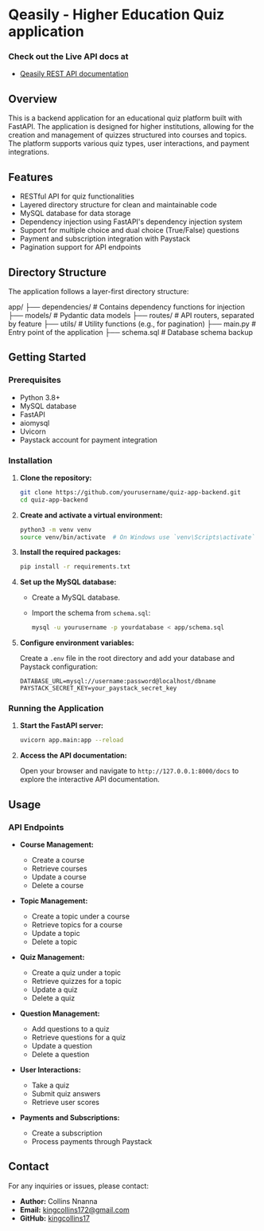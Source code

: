 # Qeasily - Higher Education Quiz application 
### Check out the Live API docs at
 - [Qeasily REST API documentation](https://qeasily-backend.onrender.com/redoc)

## Overview

This is a backend application for an educational quiz platform built with FastAPI. The application is designed for higher institutions, allowing for the creation and management of quizzes structured into courses and topics. The platform supports various quiz types, user interactions, and payment integrations.

## Features

- RESTful API for quiz functionalities
- Layered directory structure for clean and maintainable code
- MySQL database for data storage
- Dependency injection using FastAPI's dependency injection system
- Support for multiple choice and dual choice (True/False) questions
- Payment and subscription integration with Paystack
- Pagination support for API endpoints

## Directory Structure

The application follows a layer-first directory structure:

app/
├── dependencies/        # Contains dependency functions for injection
├── models/              # Pydantic data models
├── routes/              # API routers, separated by feature
├── utils/               # Utility functions (e.g., for pagination)
├── main.py              # Entry point of the application
├── schema.sql           # Database schema backup

## Getting Started

### Prerequisites

- Python 3.8+
- MySQL database
- FastAPI
- aiomysql
- Uvicorn
- Paystack account for payment integration

### Installation

1. **Clone the repository:**

   ```bash
   git clone https://github.com/yourusername/quiz-app-backend.git
   cd quiz-app-backend
   ```

2. **Create and activate a virtual environment:**

   ```bash
   python3 -m venv venv
   source venv/bin/activate  # On Windows use `venv\Scripts\activate`
   ```

3. **Install the required packages:**

   ```bash
   pip install -r requirements.txt
   ```

4. **Set up the MySQL database:**

   - Create a MySQL database.
   - Import the schema from `schema.sql`:

     ```bash
     mysql -u yourusername -p yourdatabase < app/schema.sql
     ```

5. **Configure environment variables:**

   Create a `.env` file in the root directory and add your database and Paystack configuration:

   ```env
   DATABASE_URL=mysql://username:password@localhost/dbname
   PAYSTACK_SECRET_KEY=your_paystack_secret_key
   ```

### Running the Application

1. **Start the FastAPI server:**

   ```bash
   uvicorn app.main:app --reload
   ```

2. **Access the API documentation:**

   Open your browser and navigate to `http://127.0.0.1:8000/docs` to explore the interactive API documentation.

## Usage

### API Endpoints

- **Course Management:**
  - Create a course
  - Retrieve courses
  - Update a course
  - Delete a course

- **Topic Management:**
  - Create a topic under a course
  - Retrieve topics for a course
  - Update a topic
  - Delete a topic

- **Quiz Management:**
  - Create a quiz under a topic
  - Retrieve quizzes for a topic
  - Update a quiz
  - Delete a quiz

- **Question Management:**
  - Add questions to a quiz
  - Retrieve questions for a quiz
  - Update a question
  - Delete a question

- **User Interactions:**
  - Take a quiz
  - Submit quiz answers
  - Retrieve user scores

- **Payments and Subscriptions:**
  - Create a subscription
  - Process payments through Paystack

## Contact

For any inquiries or issues, please contact:

- **Author:** Collins Nnanna
- **Email:** kingcollins172@gmail.com
- **GitHub:** [kingcollins17](https://github.com/kingcollins17)

